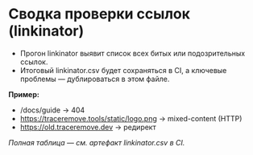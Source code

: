 # Сводка проверки ссылок (linkinator)

- Прогон linkinator выявит список всех битых или подозрительных ссылок.
- Итоговый linkinator.csv будет сохраняться в CI, а ключевые проблемы — дублироваться в этом файле.

**Пример:**
- /docs/guide → 404
- https://traceremove.tools/static/logo.png → mixed-content (HTTP)
- https://old.traceremove.dev → редирект

_Полная таблица — см. артефакт linkinator.csv в CI._